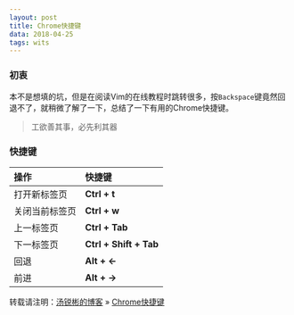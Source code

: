 ```yaml
---
layout: post
title: Chrome快捷键
data: 2018-04-25
tags: wits
---
```


### 初衷

本不是想填的坑，但是在阅读Vim的在线教程时跳转很多，按`Backspace`键竟然回退不了，就稍微了解了一下，总结了一下有用的Chrome快捷键。

> 工欲善其事，必先利其器

### 快捷键

|操作|快捷键|
|:-|:-|
|打开新标签页|**Ctrl + t**|
|关闭当前标签页|**Ctrl + w**|
|上一标签页|**Ctrl + Tab**|
|下一标签页|**Ctrl + Shift + Tab**|
|回退|**Alt + <-**|
|前进|**Alt + ->**|

转载请注明：[汤锐彬的博客](https://nbsmalltree.github.io) » [Chrome快捷键](https://nbsmalltree.github.io/2018/04/Chrome_HotKeys/)

